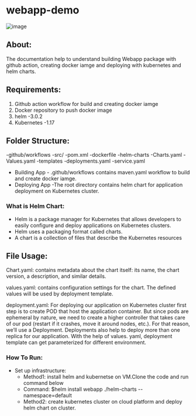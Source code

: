 # webapp-demo

![image](https://user-images.githubusercontent.com/97597212/189992881-34edb32e-770d-4bc0-a421-072e2c96e8a7.png)


## About:
The documentation help to understand building Webapp package with github action, creating docker iamge and deploying with kubernetes and helm charts.

## Requirements:

1. Github action workflow for build and creating docker iamge
2. Docker repository to push docker image
3. helm	-3.0.2
4. Kubernetes	-1.17


## Folder Structure:

-github/workflows
-src/
-pom.xml
-dockerfile
-helm-charts
  -Charts.yaml
  -Values.yaml
  -templates
    -deployments.yaml
    -service.yaml

* Building App - .github/workflows contains maven.yaml workflow to build and create docker iamge.
* Deploying App -The root directory contains helm chart for application deployment on Kubernetes cluster.

### What is Helm Chart:

- Helm is a package manager for Kubernetes that allows developers to easily configure and deploy applications on Kubernetes clusters.
- Helm uses a packaging format called charts.
- A chart is a collection of files that describe the Kubernetes resources
	
## File Usage:

Chart.yaml: contains metadata about the chart itself: its name, the chart version, a description, and similar details.

values.yaml: contains configuration settings for the chart. The defined values will be used by deployment template.

deployment.yaml: For deploying our application on Kubernetes cluster first step is to create POD that host the application container. But since pods are ephemeral by nature,
we need to create a higher controller that takes care of our pod (restart if it crashes, move it around nodes, etc.). For that reason, we’ll use a Deployment. Deployments also help to deploy more than one replica for our application.
With the help of values. yaml, deployment template can get parameterized for different environment.


### How To Run:

* Set up infrastructure:
    - Method1: install helm and kubernetse on VM.Clone the code and run command below
    - Command: $helm install webapp ./helm-charts --namespace=default
    - Method2: create kubernetes cluster on cloud platform and deploy helm chart on cluster.

